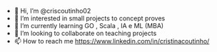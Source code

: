 - 👋 Hi, I’m @criscoutinho02
- 👀 I’m interested in small projects to concept proves
- 🌱 I’m currently learning GO , Scala , IA e ML (MBA)
- 💞️ I’m looking to collaborate on teaching projects
- 📫 How to reach me https://www.linkedin.com/in/cristinacoutinho/

<!---
criscoutinho02/criscoutinho02 is a ✨ special ✨ repository because its `README.md` (this file) appears on your GitHub profile.
You can click the Preview link to take a look at your changes.
--->
